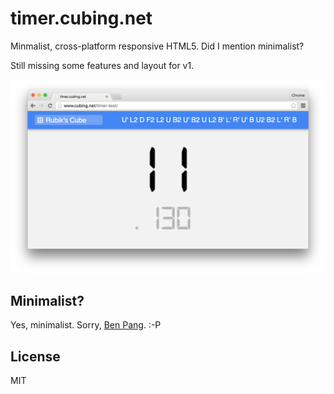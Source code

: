 # timer.cubing.net

Minmalist, cross-platform responsive HTML5. Did I mention minimalist?

Still missing some features and layout for v1.

![timer.cubing.net screenshot](./screenshot.png)

## Minimalist?

Yes, minimalist.
Sorry, [Ben Pang](http://molarmanful.github.io/minimalistimer/). :-P

## License

MIT
